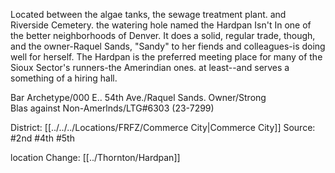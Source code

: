   
Located between the algae tanks, the sewage treatment plant. and Riverside Cemetery. the watering hole named the Hardpan Isn't In one of the better neighborhoods of Denver. It does a solid, regular trade, though, and the owner-Raquel Sands, "Sandy" to her fiends and colleagues-is doing well for herself. The Hardpan is the preferred meeting place for many of the Sioux Sector's runners-the Amerindian ones. at least--and serves a something of a hiring hall.

Bar Archetype/000 E.. 54th Ave./Raquel Sands. Owner/Strong  
Blas against Non-Amerlnds/LTG#6303 (23-7299)

District: [[../../../Locations/FRFZ/Commerce City|Commerce City]]
Source: #2nd #4th #5th 

location Change: [[../Thornton/Hardpan]]